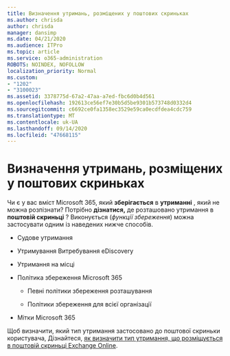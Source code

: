 ```yaml
---
title: Визначення утримань, розміщених у поштових скриньках
ms.author: chrisda
author: chrisda
manager: dansimp
ms.date: 04/21/2020
ms.audience: ITPro
ms.topic: article
ms.service: o365-administration
ROBOTS: NOINDEX, NOFOLLOW
localization_priority: Normal
ms.custom:
- "1202"
- "3100023"
ms.assetid: 3378775d-67a2-47aa-a7ed-fbc6d0b4d561
ms.openlocfilehash: 192613ce56ef7e30b5d5be9301b573748d0332d4
ms.sourcegitcommit: c6692ce0fa1358ec3529e59ca0ecdfdea4cdc759
ms.translationtype: MT
ms.contentlocale: uk-UA
ms.lasthandoff: 09/14/2020
ms.locfileid: "47668115"
---
```

# <a name="identify-holds-placed-on-mailboxes"></a>Визначення утримань, розміщених у поштових скриньках

Чи є у вас вміст Microsoft 365, який **зберігається** в **утриманні** , який не можна розпізнати? Потрібно **дізнатися,** де розташовано утримання в **поштовій скриньці** ? Виконується (*функції збереження*) можна застосувати одним із наведених нижче способів.
  
- Судове утримання

- Утримування Витребування eDiscovery

- Утримання на місці

- Політика збереження Microsoft 365 

  - Певні політики збереження розташування

  - Політики збереження для всієї організації

- Мітки Microsoft 365

Щоб визначити, який тип утримання застосовано до поштової скриньки користувача, Дізнайтеся, [як визначити тип утримання, що розміщується в поштовій скриньці Exchange Online](https://docs.microsoft.com/microsoft-365/compliance/identify-a-hold-on-an-exchange-online-mailbox).
